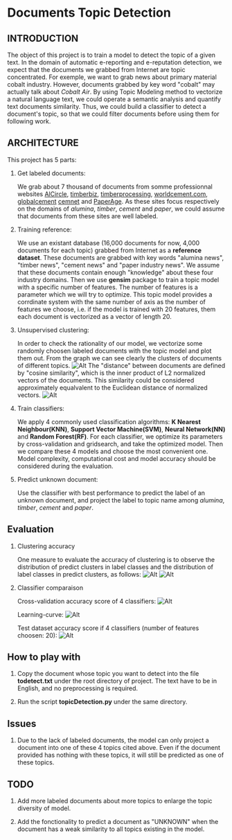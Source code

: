 # Documents Topic Detection

## INTRODUCTION
The object of this project is to train a model to detect the topic of a given text. In the domain of automatic e-reporting and e-reputation detection, we expect that the documents we grabbed from Internet are topic concentrated. For exemple, we want to grab news about primary material cobalt industry. However, documents grabbed by key word "cobalt" may actually talk about *Cobalt Air*.
By using Topic Modeling method to vectorize a natural language text, we could operate a semantic analysis and quantify text documents similarity. Thus, we could build a classifier to detect a document's topic, so that we could filter documents before using them for following work.


## ARCHITECTURE
This project has 5 parts:

1. Get labeled documents: 

    We grab about 7 thousand of documents from somme professionnal websites [AlCircle](http://www.alcircle.com/), [timberbiz](https://www.timberbiz.com.au/), [timberprocessing](http://www.timberprocessing.com), [worldcement.com](https://www.worldcement.com/news/), [globalcement](http://www.globalcement.com/news/) [cemnet](https://www.cemnet.com/News/) and [PaperAge](http://www.paperage.com/). As these sites focus respectively on the domains of *alumina*, *timber*, *cement* and *paper*, we could assume that documents from these sites are well labeled.

2. Training reference: 

    We use an existant database (16,000 documents for now, 4,000 documents for each topic) grabbed from Internet as a **reference dataset**. These documents are grabbed with key words "alumina news", "timber news", "cement news" and "paper industry news". We assume that these documents contain enough "knowledge" about these four industry domains. Then we use **gensim** package to train a topic model with a specific number of features. The number of features is a parameter which we will try to optimize. This topic model provides a corrdinate system with the same number of axis as the number of features we choose, i.e. if the model is trained with 20 features, them each document is vectorized as a vector of length 20.

3. Unsupervised clustering: 

    In order to check the rationality of our model, we vectorize some randomly choosen labeled documents with the topic model and plot them out. From the graph we can see clearly the clusters of documents of different topics.
    ![Alt](/src/4topics/graph/clustering_scatter.png)
    The "distance" between documents are defined by "cosine similarity", which is the inner product of L2 normalized vectors of the documents. This similarity could be considered approximately equalvalent to the Euclidean distance of normalized vectors.
    ![Alt](/src/4topics/graph/clustering_scatter_sphere.png)

4. Train classifiers: 

    We apply 4 commonly used classification algorithms: **K Nearest Neighbour(KNN)**, **Support Vector Machine(SVM)**, **Neural Network(NN)** and **Random Forest(RF)**. For each classifier, we optimize its parameters by cross-validation and gridsearch, and take the optimized model.
    Then we compare these 4 models and choose the most convenient one. Model complexity, computational cost and model accuracy should be considered during the evaluation.

5. Predict unknown document: 

    Use the classifier with best performance to predict the label of an unknown document,  and project the label to topic name among *alumina*, *timber*, *cement* and *paper*.


## Evaluation

1. Clustering accuracy

    One measure to evaluate the accuracy of clustering is to observe the distribution of predict clusters in label classes and the distribution of label classes in predict clusters, as follows:
    ![Alt](/src/4topics/graph/distro_doc_in_classes.png)
    ![Alt](/src/4topics/graph/distro_doc_in_clusters.png)

2. Classifier comparaison

    Cross-validation accuracy score of 4 classifiers:
    ![Alt](/src/4topics/graph/classifier_comparaison.png)

    Learning-curve:
    ![Alt](/src/4topics/graph/learning_curve_grid.png)

    Test dataset accuracy score if 4 classifiers (number of features choosen: 20):
    ![Alt](/src/4topics/graph/test_scores.png)

## How to play with

1. Copy the document whose topic you want to detect into the file **todetect.txt** under the root directory of project. The text have to be in English, and no preprocessing is required.

2. Run the script **topicDetection.py** under the same directory.

## Issues

1. Due to the lack of labeled documents, the model can only project a document into one of these 4 topics cited above. Even if the document provided has nothing with these topics, it will still be predicted as one of these topics.

## TODO

1. Add more labeled documents about more topics to enlarge the topic diversity of model.

2. Add the fonctionality to predict a document as "UNKNOWN" when the document has a weak similarity to all topics existing in the model.
